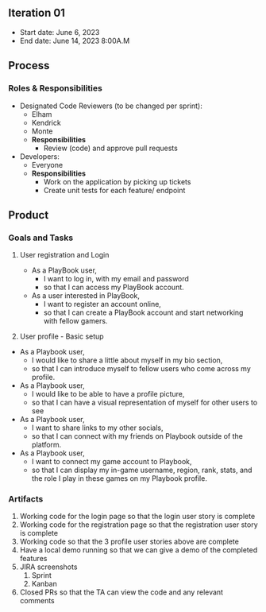 ## **Iteration 01**

- Start date: June 6, 2023
- End date: June 14, 2023 8:00A.M

## **Process**

### Roles & Responsibilities

- Designated Code Reviewers (to be changed per sprint):
    - Elham
    - Kendrick
    - Monte
    - **Responsibilities**
        - Review (code) and approve pull requests
- Developers:
    - Everyone
    - **Responsibilities**
        - Work on the application by picking up tickets
        - Create unit tests for each feature/ endpoint

## **Product**

### Goals and Tasks

1. User registration and Login
    - As a PlayBook user,
        - I want to log in, with my email and password
        - so that I can access my PlayBook account.
    - As a user interested in PlayBook,
        - I want to register an account online,
        - so that I can create a PlayBook account and start networking with fellow gamers.

 2. User profile - Basic setup

- As a Playbook user,
    - I would like to share a little about myself in my bio section,
    - so that I can introduce myself to fellow users who come across my profile.
- As a Playbook user,
    - I would like to be able to have a profile picture,
    - so that I can have a visual representation of myself for other users to see
- As a Playbook user,
    - I want to share links to my other socials,
    - so that I can connect with my friends on Playbook outside of the platform.
- As a Playbook user,
    - I want to connect my game account to Playbook,
    - so that I can display my in-game username, region, rank, stats, and the role I play in these games on my Playbook profile.

### Artifacts

1. Working code for the login page so that the login user story is complete
2. Working code for the registration page so that the registration user story is complete
3. Working code so that the 3 profile user stories above are complete
4. Have a local demo running so that we can give a demo of the completed features
5. JIRA screenshots
    1. Sprint
    2. Kanban
6. Closed PRs so that the TA can view the code and any relevant comments
